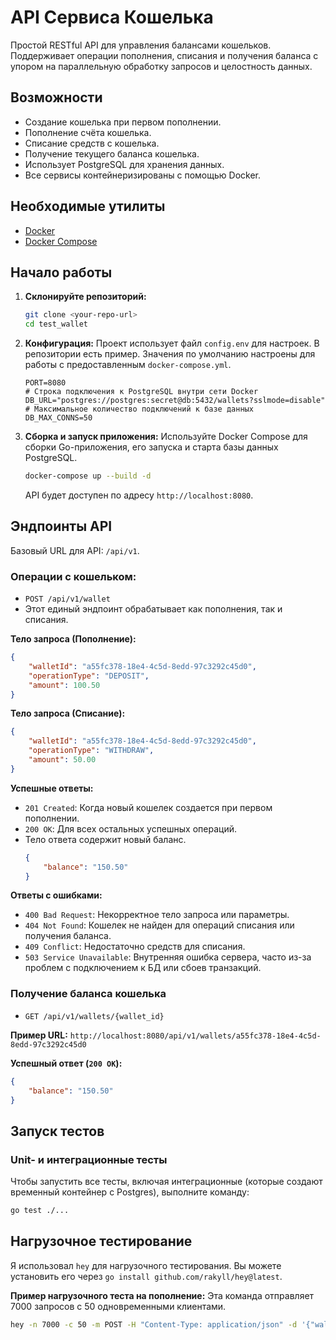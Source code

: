 # API Сервиса Кошелька

Простой RESTful API для управления балансами кошельков. Поддерживает операции пополнения, списания и получения баланса с упором на параллельную обработку запросов и целостность данных.

## Возможности
- Создание кошелька при первом пополнении.
- Пополнение счёта кошелька.
- Списание средств с кошелька.
- Получение текущего баланса кошелька.
- Использует PostgreSQL для хранения данных.
- Все сервисы контейнеризированы с помощью Docker.

## Необходимые утилиты
- [Docker](https://www.docker.com/get-started)
- [Docker Compose](https://docs.docker.com/compose/install/)

## Начало работы

1.  **Склонируйте репозиторий:**
    ```bash
    git clone <your-repo-url>
    cd test_wallet
    ```

2.  **Конфигурация:**
    Проект использует файл `config.env` для настроек. В репозитории есть пример. Значения по умолчанию настроены для работы с предоставленным `docker-compose.yml`.

    ```env
    PORT=8080
    # Строка подключения к PostgreSQL внутри сети Docker
    DB_URL="postgres://postgres:secret@db:5432/wallets?sslmode=disable"
    # Максимальное количество подключений к базе данных
    DB_MAX_CONNS=50
    ```

3.  **Сборка и запуск приложения:**
    Используйте Docker Compose для сборки Go-приложения, его запуска и старта базы данных PostgreSQL.
    ```bash
    docker-compose up --build -d
    ```
    API будет доступен по адресу `http://localhost:8080`.

## Эндпоинты API

Базовый URL для API: `/api/v1`.

### Операции с кошельком:
- `POST /api/v1/wallet`
- Этот единый эндпоинт обрабатывает как пополнения, так и списания.

**Тело запроса (Пополнение):**
```json
{
    "walletId": "a55fc378-18e4-4c5d-8edd-97c3292c45d0",
    "operationType": "DEPOSIT",
    "amount": 100.50
}
```

**Тело запроса (Списание):**
```json
{
    "walletId": "a55fc378-18e4-4c5d-8edd-97c3292c45d0",
    "operationType": "WITHDRAW",
    "amount": 50.00
}
```

**Успешные ответы:**
- `201 Created`: Когда новый кошелек создается при первом пополнении.
- `200 OK`: Для всех остальных успешных операций.
- Тело ответа содержит новый баланс.
  ```json
  {
      "balance": "150.50"
  }
  ```

**Ответы с ошибками:**
- `400 Bad Request`: Некорректное тело запроса или параметры.
- `404 Not Found`: Кошелек не найден для операций списания или получения баланса.
- `409 Conflict`: Недостаточно средств для списания.
- `503 Service Unavailable`: Внутренняя ошибка сервера, часто из-за проблем с подключением к БД или сбоев транзакций.

### Получение баланса кошелька
- `GET /api/v1/wallets/{wallet_id}`

**Пример URL:**
`http://localhost:8080/api/v1/wallets/a55fc378-18e4-4c5d-8edd-97c3292c45d0`

**Успешный ответ (`200 OK`):**
```json
{
    "balance": "150.50"
}
```

## Запуск тестов

### Unit- и интеграционные тесты
Чтобы запустить все тесты, включая интеграционные (которые создают временный контейнер с Postgres), выполните команду:
```bash
go test ./...
```

## Нагрузочное тестирование
Я использовал `hey` для нагрузочного тестирования. Вы можете установить его через `go install github.com/rakyll/hey@latest`.

**Пример нагрузочного теста на пополнение:**
Эта команда отправляет 7000 запросов с 50 одновременными клиентами.
```bash
hey -n 7000 -c 50 -m POST -H "Content-Type: application/json" -d '{"walletId":"a55fc378-18e4-4c5d-8edd-97c3292c45d0","operationType":"DEPOSIT","amount":1}' http://localhost:8080/api/v1/wallet
``` 
